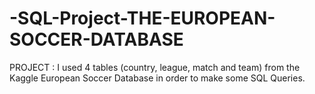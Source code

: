 # -SQL-Project-THE-EUROPEAN-SOCCER-DATABASE
PROJECT :  I used 4 tables (country, league, match and team) from the Kaggle European Soccer Database in order to make some SQL Queries.
